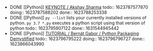 - DONE [[Python]] [KEYNOTE / Akshay Sharma](https://youtu.be/Jmly1Jfbhak?list=PL2Uw4_HvXqvYk1Y5P8kryoyd83L_0Uk5K)
  todo:: 1623787577870
  doing:: 1623787588202
  done:: 1623788253338
- DONE [[Python]] `py --list` lists your currently installed versions of python. `py 3.7 *.py` executes a python script using that version of python
  todo:: 1623795907122
  done:: 1631544945442
- DONE [[Python]] [TUTORIAL / Bernát Gabor / Python Packaging Demystified](https://youtu.be/ApDThpsr2Fw?list=PL2Uw4_HvXqvYk1Y5P8kryoyd83L_0Uk5K)
  todo:: 1623796795222
  doing:: 1623796796727
  done:: 1623866043990